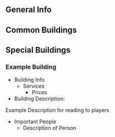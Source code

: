 ## General Info


## Common Buildings

## Special Buildings
### Example Building
* Building Info
  * Services
    * Prices
* Building Description:

Example Description for reading to players

* Important People
  * Description of Person
